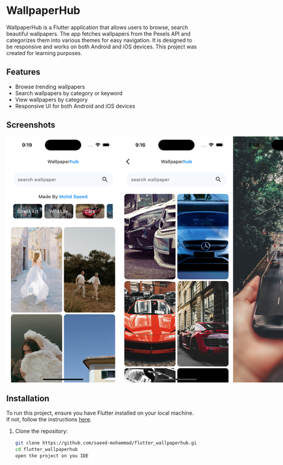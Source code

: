 # WallpaperHub

WallpaperHub is a Flutter application that allows users to browse, search beautiful wallpapers.
The app fetches wallpapers from the Pexels API and categorizes them into various themes for easy navigation. 
It is designed to be responsive and works on both Android and iOS devices. 
This project was created for learning purposes.

## Features

- Browse trending wallpapers
- Search wallpapers by category or keyword
- View wallpapers by category
- Responsive UI for both Android and iOS devices

## Screenshots

<div style="display: flex;">
  <img src="screenshots/home.png" alt="Home Screen" style="width: 300px;"/>
  <img src="screenshots/search.png" alt="Search Screen" style="width: 300px;"/>
  <img src="screenshots/full_screen.png" alt="Search Screen" style="width: 300px;"/>
</div>

## Installation

To run this project, ensure you have Flutter installed on your local machine. If not, follow the instructions [here](https://flutter.dev/docs/get-started/install).

1. Clone the repository:

   ```sh
   git clone https://github.com/saeed-mohammad/flutter_wallpaperhub.git 
   cd flutter_wallpaperhub
   open the project on you IDE